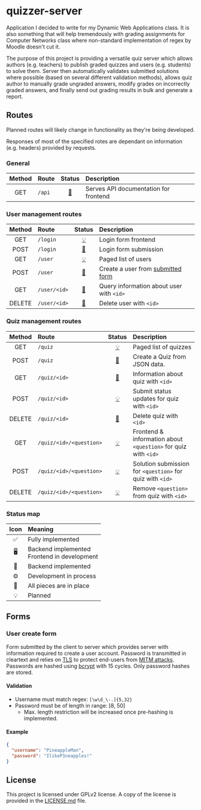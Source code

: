 # quizzer-server

Application I decided to write for my Dynamic Web Applications class. It is also something that will help tremendously
with grading assignments for Computer Networks class where non-standard implementation of regex by Moodle doesn't cut
it.

The purpose of this project is providing a versatile quiz server which allows authors (e.g. teachers) to publish graded
quizzes and users (e.g. students) to solve them. Server then automatically validates submitted solutions where
possible (based on several different validation methods), allows quiz author to manually grade ungraded answers, modify
grades on incorrectly graded answers, and finally send out grading results in bulk and generate a report.

## Routes️

Planned routes will likely change in functionality as they're being developed.

Responses of most of the specified rotes are dependant on information (e.g. headers) provided by requests.

### General

| Method |  Route  | Status | Description |
| :----: | :------ | :----: | :---------- |
| GET    | `/api`  | [🚀](#status-map) | Serves API documentation for frontend |

### User management routes

| Method |       Route      | Status | Description |
| :----: | :--------------- | :----: | :---------- |
| GET    | `/login`         | [💡](#status-map) | Login form frontend |
| POST   | `/login`         | [🚀](#status-map) | Login form submission |
| GET    | `/user`          | [💡](#status-map) | Paged list of users |
| POST   | `/user`          | [🚀](#status-map)️️ | Create a user from [submitted form](#user-create-form) |
| GET    | `/user/<id>`     | [🚀](#status-map)️️ | Query information about user with `<id>` |
| DELETE | `/user/<id>`     | [🚀️](#status-map)️ | Delete user with `<id>` |

### Quiz management routes

| Method |          Route          | Status | Description |
| :----: | :---------------------- | :----: | :---------- |
| GET    | `/quiz`                 | [💡](#status-map) | Paged list of quizzes |
| POST   | `/quiz`                 | [🚀](#status-map) | Create a Quiz from JSON data. |
| GET    | `/quiz/<id>`            | [🚀](#status-map) | Information about quiz with `<id>` |
| POST   | `/quiz/<id>`            | [💡](#status-map) | Submit status updates for quiz with `<id>` |
| DELETE | `/quiz/<id>`            | [🚀](#status-map) | Delete quiz with `<id>` |
| GET    | `/quiz/<id>/<question>` | [💡](#status-map) | Frontend & information about `<question>` for quiz with `<id>` |
| POST   | `/quiz/<id>/<question>` | [💡](#status-map) | Solution submission for `<question>` for quiz with `<id>` |
| DELETE | `/quiz/<id>/<question>` | [💡](#status-map) | Remove `<question>` from quiz with `<id>` |

### Status map

| Icon | Meaning |
| :--: | :------ |
| ✅ | Fully implemented |
| 🖥 | Backend implemented<br>Frontend in development |
| 🚀️ | Backend implemented |
| ⚙️ | Development in process |
| 🧩 | All pieces are in place |
| 💡 | Planned |

## Forms

### User create form

Form submitted by the client to server which provides server with information required to create a user account.
Password is transmitted in cleartext and relies on [TLS](https://en.wikipedia.org/wiki/Transport_Layer_Security) to
protect end-users from [MITM attacks](https://en.wikipedia.org/wiki/Man-in-the-middle_attack).
Passwords are hashed using [bcrypt](https://en.wikipedia.org/wiki/Bcrypt) with 15 cycles. Only password hashes are stored.

#### Validation

- Username must match regex: `[\w\d_\-.]{5,32}`
- Password must be of length in range: \[8, 50]
    - Max. length restriction will be increased once pre-hashing is implemented.

#### Example

```json
{
  "username": "PineappleMan",
  "password": "IlikeP1neapples!"
}
```

## License

This project is licensed under GPLv2 license.
A copy of the license is provided in the [LICENSE.md](LICENSE.md) file.
